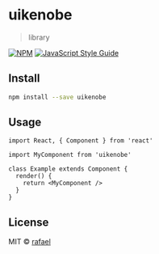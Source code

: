 # uikenobe

> library

[![NPM](https://img.shields.io/npm/v/uikenobe.svg)](https://www.npmjs.com/package/uikenobe) [![JavaScript Style Guide](https://img.shields.io/badge/code_style-standard-brightgreen.svg)](https://standardjs.com)

## Install

```bash
npm install --save uikenobe
```

## Usage

```tsx
import React, { Component } from 'react'

import MyComponent from 'uikenobe'

class Example extends Component {
  render() {
    return <MyComponent />
  }
}
```

## License

MIT © [rafael](https://github.com/rafael)
